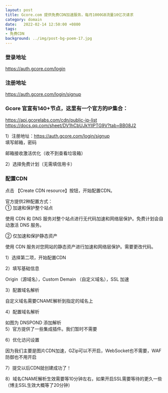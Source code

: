 ```yaml
---
layout: post
title: Gcore.com 提供免费CDN加速服务，每月1000GB流量10亿次请求
category: domain
date:   2022-02-14 12:50:00 +0800
tags:
- 免费CDN
background: ../img/post-bg-poem-17.jpg
---
```



### 登录地址<br>
https://auth.gcore.com/login

### 注册地址<br>
https://auth.gcore.com/login/signup


### Gcore 官宣有140+节点，这里有一个官方的IP集合：<br>
https://api.gcorelabs.com/cdn/public-ip-list<br>
https://docs.qq.com/sheet/DV1hCbUJkYllPTG9V?tab=BB08J2<br>

1）注册地址：https://auth.gcore.com/login/signup<br>
填写邮箱，密码<br>

邮箱接收激活优化（收不到查看垃圾箱）<br>

2）选择免费计划（无需填信用卡）<br>



### 配置CDN<br>

点击 【Create CDN resource】按钮，开始配置CDN。<br>

官方提供2种配置方式：<br>
① 加速和保护整个站点<br>

使用 CDN 和 DNS 服务对整个站点进行无代码加速和网络层保护。免费计划会自动激活 DNS 服务。<br>

② 仅加速和保护静态资产<br>

使用 CDN 服务对您网站的静态资产进行加速和网络层保护。需要更改代码。<br>


1）选择第二项，开始配置CDN<br>

2）填写基础信息<br>


Origin（源域名），Custom Demain （自定义域名），SSL 加速<br>

3）配置域名解析<br>


自定义域名需要CNAME解析到指定的域名上<br>

 4）配置域名解析<br>

如图为 DNSPOND 添加解析<br>
 5）官方提供了一些集成插件。我们暂时不需要<br>

 6）优化访问设置<br>

因为我们主要是图片CDN加速，GZip可以不开启，WebSocket也不需要，WAF防御也不用开启<br>

 7）提交以后CDN就创建成功了！<br>

 8）域名CNAME解析生效需要等10分钟左右，如果开启SSL需要等待的更久一些（博主SSL生效大概等了20分钟）<br>